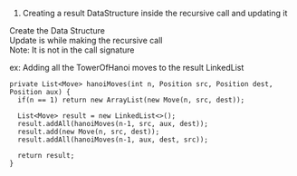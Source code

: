 1. Creating a result DataStructure inside the recursive call and updating it

Create the Data Structure \
Update is while making the recursive call \
Note: It is not in the call signature

ex: Adding all the TowerOfHanoi moves to the result LinkedList
```
private List<Move> hanoiMoves(int n, Position src, Position dest, Position aux) {
  if(n == 1) return new ArrayList(new Move(n, src, dest));
  
  List<Move> result = new LinkedList<>();
  result.addAll(hanoiMoves(n-1, src, aux, dest));
  result.add(new Move(n, src, dest));
  result.addAll(hanoiMoves(n-1, aux, dest, src));

  return result;
}
```
